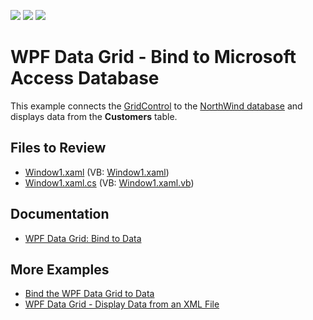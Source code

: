 <!-- default badges list -->
![](https://img.shields.io/endpoint?url=https://codecentral.devexpress.com/api/v1/VersionRange/128648573/22.2.2%2B)
[![](https://img.shields.io/badge/Open_in_DevExpress_Support_Center-FF7200?style=flat-square&logo=DevExpress&logoColor=white)](https://supportcenter.devexpress.com/ticket/details/E1510)
[![](https://img.shields.io/badge/📖_How_to_use_DevExpress_Examples-e9f6fc?style=flat-square)](https://docs.devexpress.com/GeneralInformation/403183)
<!-- default badges end -->

# WPF Data Grid - Bind to Microsoft Access Database

This example connects the [GridControl](https://docs.devexpress.com/WPF/DevExpress.Xpf.Grid.GridControl) to the [NorthWind database](./CS/DXGrid_BindingToMSAccessDb/nwind.mdb) and displays data from the **Customers** table.

## Files to Review

* [Window1.xaml](./CS/DXGrid_BindingToMSAccessDb/Window1.xaml) (VB: [Window1.xaml](./VB/DXGrid_BindingToMSAccessDb/Window1.xaml))
* [Window1.xaml.cs](./CS/DXGrid_BindingToMSAccessDb/Window1.xaml.cs) (VB: [Window1.xaml.vb](./VB/DXGrid_BindingToMSAccessDb/Window1.xaml.vb))

## Documentation

* [WPF Data Grid: Bind to Data](https://docs.devexpress.com/WPF/7352/controls-and-libraries/data-grid/bind-to-data)

## More Examples

* [Bind the WPF Data Grid to Data](https://github.com/DevExpress-Examples/how-to-bind-wpf-grid-to-data)
* [WPF Data Grid - Display Data from an XML File](https://github.com/DevExpress-Examples/how-to-display-data-from-an-xml-file-e1506)
